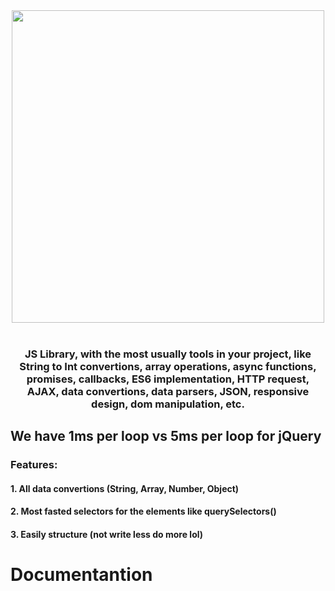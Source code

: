 <div align="center"><img src="https://raw.githubusercontent.com/alexsan134/GickoJS/master/img/bns.png" width="500"></div>
<br>
<div align="center"><h3>JS Library, with the most usually tools in your project, like String to Int convertions, array operations, async functions, promises, callbacks, ES6 implementation, HTTP request, AJAX, data convertions, data parsers, JSON, responsive design, dom manipulation, etc.</h3></div>

## We have 1ms per loop vs 5ms per loop for jQuery
### Features:
  #### 1. All data convertions (String, Array, Number, Object)
  #### 2. Most fasted selectors for the elements like querySelectors()
  #### 3. Easily structure (not write less do more lol)


# Documentantion

